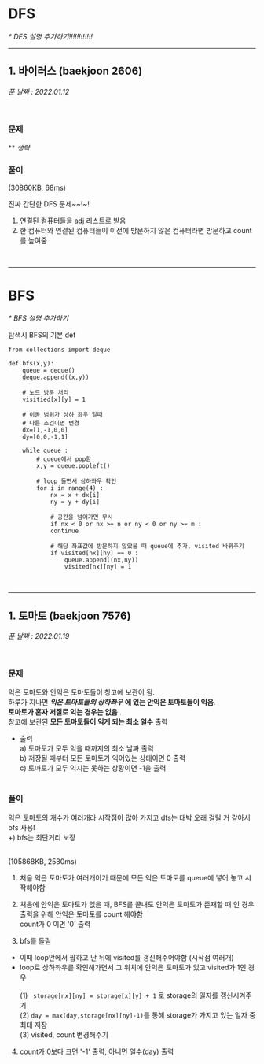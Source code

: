 # DFS
_* DFS 설명 추가하기!!!!!!!!!!!!_<br>

___
## 1. 바이러스 (baekjoon 2606) 
*푼 날짜 : 2022.01.12*

<br/>

### 문제
** *생략*
</br>
### 풀이
(30860KB, 68ms)

진짜 간단한 DFS 문제~~!~! <br>

1. 연결된 컴퓨터들을 adj 리스트로 받음<br>
2. 한 컴퓨터와 연결된 컴퓨터들이 이전에 방문하지 않은 컴퓨터라면 방문하고 count를 높여줌<br>
<br>


___
# BFS
_* BFS 설명 추가하기_<br>

탐색시 BFS의 기본 def
```
from collections import deque

def bfs(x,y):
    queue = deque() 
    deque.append((x,y))

    # 노드 방문 처리
    visitied[x][y] = 1

    # 이동 범위가 상하 좌우 일때
    # 다른 조건이면 변경
    dx=[1,-1,0,0]
    dy=[0,0,-1,1]

    while queue :
        # queue에서 pop함
        x,y = queue.popleft()
        
        # loop 돌면서 상하좌우 확인
        for i in range(4) :
            nx = x + dx[i]
            ny = y + dy[i]
            
            # 공간을 넘어가면 무시
            if nx < 0 or nx >= n or ny < 0 or ny >= m :
            continue

            # 해당 좌표값에 방문하지 않았을 때 queue에 추가, visited 바꿔주기
            if visited[nx][ny] == 0 :
                queue.append((nx,ny))
                visited[nx][ny] = 1 
```
<br>

___
## 1. 토마토 (baekjoon 7576) 
*푼 날짜 : 2022.01.19*

<br/>

### 문제

익은 토마토와 안익은 토마토들이 창고에 보관이 됨.<br> 하루가 지나면 ***익은 토마토들의 상하좌우*** **에 있는 안익은 토마토들이 익음**.<br> 
**토마토가 혼자 저절로 익는 경우는 없음** .<br> 
창고에 보관된 **모든 토마토들이 익게 되는 최소 일수** 출력<br>
* 출력 <br>
    a) 토마토가 모두 익을 때까지의 최소 날짜 출력<br>
    b) 저장될 때부터 모든 토마토가 익어있는 상태이면 0 출력<br>
    c) 토마토가 모두 익지는 못하는 상황이면 -1을 출력
</br><br>



### 풀이

익은 토마토의 개수가 여러개라 시작점이 많아 가지고 dfs는 대박 오래 걸릴 거 같아서 bfs 사용!<br>
+) bfs는 최단거리 보장 <br><br>

(105868KB, 2580ms)
1. 처음 익은 토마토가 여러개이기 때문에 모든 익은 토마토를 queue에 넣어 놓고 시작해야함 

2. 처음에 안익은 토마토가 없을 때, BFS를 끝내도 안익은 토마토가 존재할 때
인 경우 출력을 위해 안익은 토마토를 count 해야함 <br>
count가 0 이면 '0' 출력

3. bfs를 돌림<br>
- 이때 loop안에서 팝하고 난 뒤에 visited를 갱신해주어야함 (시작점 여러개)<br>
- loop로 상하좌우를 확인해가면서 그 위치에 안익은 토마토가 있고 visited가 1인 경우 <br><br>
(1)
``` storage[nx][ny] = storage[x][y] + 1``` 로 storage의 일자를 갱신시켜주기 <br>
(2) 
```day = max(day,storage[nx][ny]-1)```를 통해 storage가 가지고 있는 일자 중 최대 저장 <br>
(3) visited, count 변경해주기 <br>

4. count가 0보다 크면 '-1' 출력, 아니면 일수(day) 출력
